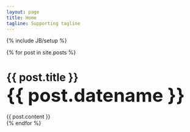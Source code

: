 ```yaml
---
layout: page
title: Home
tagline: Supporting tagline
---
```

{% include JB/setup %}

{% for post in site.posts %}
  <h1> {{ post.title }} <br> <font size=12> {{ post.datename }} </font> </h1>
  <div class="content">
     {{ post.content }}
  </div>
{% endfor %}

